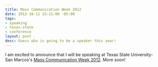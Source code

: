 ```yaml
---
title: Mass Communication Week 2012
date: 2012-10-11 15:21:00 -05:00
tags:
- speaking
- texas-state
- conference
layout: post
desc: Guess who is going to be a speaker this year!
---
```


I am excited to announce that I will be speaking at Texas State University-San Marcos's <a href="http://www.txstatemcweek.com/p/schedule.html">Mass Communication Week 2012</a>. More soon!
